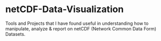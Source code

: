 # netCDF-Data-Visualization
Tools and Projects that I have found useful in understanding how to manipulate, analyze &amp; report on netCDF (Network Common Data Form) Datasets.
